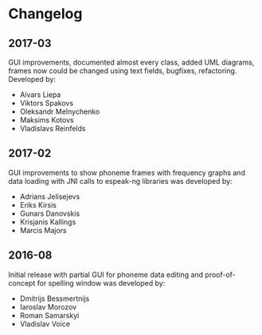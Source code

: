 # Changelog

## 2017-03
GUI improvements, documented almost every class, added UML diagrams,
frames now could be changed using text fields, bugfixes, refactoring. 
Developed by:
- Aivars Liepa
- Viktors Spakovs
- Oleksandr Melnychenko
- Maksims Kotovs
- Vladislavs Reinfelds



## 2017-02
GUI improvements to show phoneme frames with frequency graphs and
data loading with JNI calls to espeak-ng libraries was developed by:
- Adrians Jelisejevs
- Eriks Kirsis
- Gunars Danovskis
- Krisjanis Kallings
- Marcis Majors

## 2016-08
Initial release with partial GUI for phoneme data editing and proof-of-concept for
spelling window was developed by:
- Dmitrijs Bessmertnijs
- Iaroslav Morozov
- Roman Samarskyi
- Vladislav Voice

